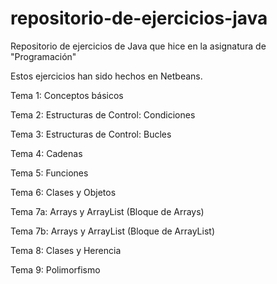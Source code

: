 # repositorio-de-ejercicios-java
Repositorio de ejercicios de Java que hice en la asignatura de "Programación"

Estos ejercicios han sido hechos en Netbeans.

Tema 1: Conceptos básicos

Tema 2: Estructuras de Control: Condiciones

Tema 3: Estructuras de Control: Bucles

Tema 4: Cadenas

Tema 5: Funciones

Tema 6: Clases y Objetos

Tema 7a: Arrays y ArrayList (Bloque de Arrays)

Tema 7b: Arrays y ArrayList (Bloque de ArrayList)

Tema 8: Clases y Herencia

Tema 9: Polimorfismo
